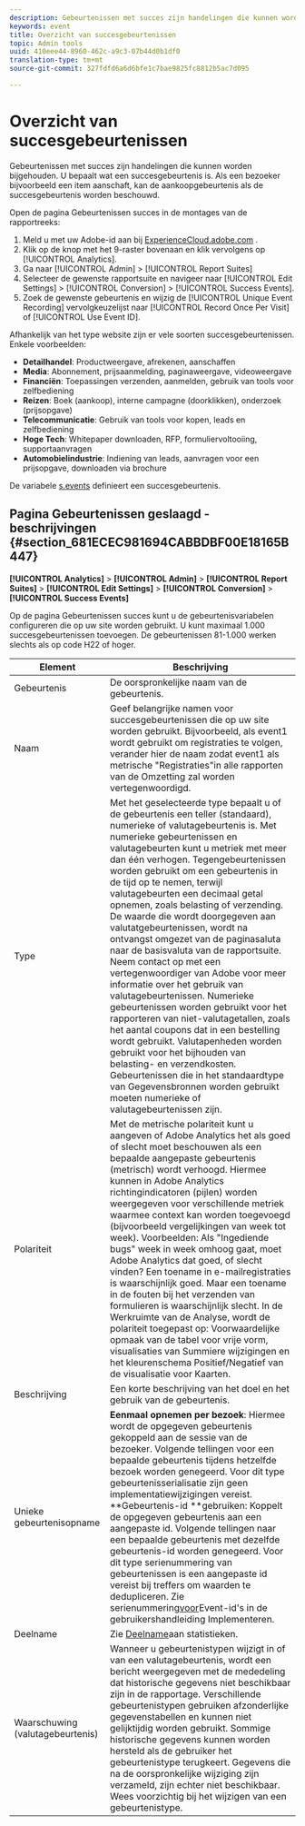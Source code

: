 ```yaml
---
description: Gebeurtenissen met succes zijn handelingen die kunnen worden bijgehouden. U bepaalt wat een succesgebeurtenis is. Als een bezoeker bijvoorbeeld een item aanschaft, kan de aankoopgebeurtenis als de succesgebeurtenis worden beschouwd.
keywords: event
title: Overzicht van succesgebeurtenissen
topic: Admin tools
uuid: 410eee44-8960-462c-a9c3-07b44d0b1df0
translation-type: tm+mt
source-git-commit: 327fdfd6a6d6bfe1c7bae9825fc8812b5ac7d095

---
```



# Overzicht van succesgebeurtenissen

Gebeurtenissen met succes zijn handelingen die kunnen worden bijgehouden. U bepaalt wat een succesgebeurtenis is. Als een bezoeker bijvoorbeeld een item aanschaft, kan de aankoopgebeurtenis als de succesgebeurtenis worden beschouwd.

Open de pagina Gebeurtenissen succes in de montages van de rapportreeks:

1. Meld u met uw Adobe-id aan bij [ExperienceCloud.adobe.com](https://experiencecloud.adobe.com) .
2. Klik op de knop met het 9-raster bovenaan en klik vervolgens op [!UICONTROL Analytics].
3. Ga naar [!UICONTROL Admin] > [!UICONTROL Report Suites]
4. Selecteer de gewenste rapportsuite en navigeer naar [!UICONTROL Edit Settings] > [!UICONTROL Conversion] > [!UICONTROL Success Events].
5. Zoek de gewenste gebeurtenis en wijzig de [!UICONTROL Unique Event Recording] vervolgkeuzelijst naar [!UICONTROL Record Once Per Visit] of [!UICONTROL Use Event ID].

Afhankelijk van het type website zijn er vele soorten succesgebeurtenissen. Enkele voorbeelden:

* **Detailhandel**: Productweergave, afrekenen, aanschaffen
* **Media**: Abonnement, prijsaanmelding, paginaweergave, videoweergave
* **Financiën**: Toepassingen verzenden, aanmelden, gebruik van tools voor zelfbediening
* **Reizen**: Boek (aankoop), interne campagne (doorklikken), onderzoek (prijsopgave)
* **Telecommunicatie**: Gebruik van tools voor kopen, leads en zelfbediening
* **Hoge Tech**: Whitepaper downloaden, RFP, formuliervoltooiing, supportaanvragen
* **Automobielindustrie**: Indiening van leads, aanvragen voor een prijsopgave, downloaden via brochure

De variabele [s.events](https://docs.adobe.com/content/help/en/analytics/implementation/vars/page-vars/events/event-serialization.html) definieert een succesgebeurtenis.

## Pagina Gebeurtenissen geslaagd - beschrijvingen {#section_681ECEC981694CABBDBF00E18165B447}

**[!UICONTROL Analytics]** > **[!UICONTROL Admin]** > **[!UICONTROL Report Suites]** > **[!UICONTROL Edit Settings]** > **[!UICONTROL Conversion]** > **[!UICONTROL Success Events]**

Op de pagina Gebeurtenissen succes kunt u de gebeurtenisvariabelen configureren die op uw site worden gebruikt. U kunt maximaal 1.000 succesgebeurtenissen toevoegen. De gebeurtenissen 81-1.000 werken slechts als op code H22 of hoger.

| Element | Beschrijving |
|--- |--- |
| Gebeurtenis | De oorspronkelijke naam van de gebeurtenis. |
| Naam | Geef belangrijke namen voor succesgebeurtenissen die op uw site worden gebruikt. Bijvoorbeeld, als event1 wordt gebruikt om registraties te volgen, verander hier de naam zodat event1 als metrische &quot;Registraties&quot;in alle rapporten van de Omzetting zal worden vertegenwoordigd. |
| Type | Met het geselecteerde type bepaalt u of de gebeurtenis een teller (standaard), numerieke of valutagebeurtenis is. Met numerieke gebeurtenissen en valutagebeurten kunt u metriek met meer dan één verhogen.  Tegengebeurtenissen worden gebruikt om een gebeurtenis in de tijd op te nemen, terwijl valutagebeurten een decimaal getal opnemen, zoals belasting of verzending. De waarde die wordt doorgegeven aan valutatgebeurtenissen, wordt na ontvangst omgezet van de paginasaluta naar de basisvaluta van de rapportsuite. Neem contact op met een vertegenwoordiger van Adobe voor meer informatie over het gebruik van valutagebeurtenissen. Numerieke gebeurtenissen worden gebruikt voor het rapporteren van niet-valutagetallen, zoals het aantal coupons dat in een bestelling wordt gebruikt. Valutapenheden worden gebruikt voor het bijhouden van belasting- en verzendkosten. Gebeurtenissen die in het standaardtype van Gegevensbronnen worden gebruikt moeten numerieke of valutagebeurtenissen zijn. |
| Polariteit | Met de metrische polariteit kunt u aangeven of Adobe Analytics het als goed of slecht moet beschouwen als een bepaalde aangepaste gebeurtenis (metrisch) wordt verhoogd. Hiermee kunnen in Adobe Analytics richtingindicatoren (pijlen) worden weergegeven voor verschillende metriek waarmee context kan worden toegevoegd (bijvoorbeeld vergelijkingen van week tot week).  Voorbeelden: Als &quot;Ingediende bugs&quot; week in week omhoog gaat, moet Adobe Analytics dat goed, of slecht vinden? Een toename in e-mailregistraties is waarschijnlijk goed. Maar een toename in de fouten bij het verzenden van formulieren is waarschijnlijk slecht.  In de Werkruimte van de Analyse, wordt de polariteit toegepast op: Voorwaardelijke opmaak van de tabel voor vrije vorm, visualisaties van Summiere wijzigingen en het kleurenschema Positief/Negatief van de visualisatie voor Kaarten. |
| Beschrijving | Een korte beschrijving van het doel en het gebruik van de gebeurtenis. |
| Unieke gebeurtenisopname | **Eenmaal opnemen per bezoek**: Hiermee wordt de opgegeven gebeurtenis gekoppeld aan de sessie van de bezoeker. Volgende tellingen voor een bepaalde gebeurtenis tijdens hetzelfde bezoek worden genegeerd. Voor dit type gebeurtenisserialisatie zijn geen implementatiewijzigingen vereist.<br>**Gebeurtenis-id **gebruiken: Koppelt de opgegeven gebeurtenis aan een aangepaste id. Volgende tellingen naar een bepaalde gebeurtenis met dezelfde gebeurtenis-id worden genegeerd. Voor dit type serienummering van gebeurtenissen is een aangepaste id vereist bij treffers om waarden te dedupliceren. Zie serienummering[voor](../../../implement/vars/page-vars/events/event-serialization.md)Event-id&#39;s in de gebruikershandleiding Implementeren. |
| Deelname | Zie [Deelname](/help/components/c-variables/c-metrics/metrics-participation.md)aan statistieken. |
| Waarschuwing (valutagebeurtenis) | Wanneer u gebeurtenistypen wijzigt in of van een valutagebeurtenis, wordt een bericht weergegeven met de mededeling dat historische gegevens niet beschikbaar zijn in de rapportage.  Verschillende gebeurtenistypen gebruiken afzonderlijke gegevenstabellen en kunnen niet gelijktijdig worden gebruikt. Sommige historische gegevens kunnen worden hersteld als de gebruiker het gebeurtenistype terugkeert. Gegevens die na de oorspronkelijke wijziging zijn verzameld, zijn echter niet beschikbaar. Wees voorzichtig bij het wijzigen van een gebeurtenistype. |

